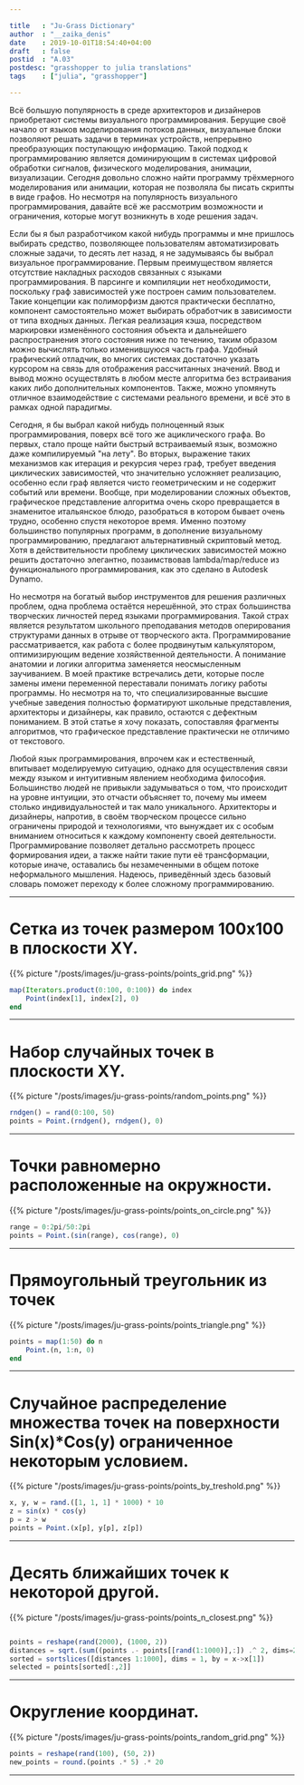 ```yaml
---

title   : "Ju-Grass Dictionary"
author  : "__zaika_denis"
date    : 2019-10-01T18:54:40+04:00
draft   : false
postid  : "A.03"
postdesc: "grasshopper to julia translations"
tags    : ["julia", "grasshopper"]

---
```


Всё большую популярность в среде архитекторов и дизайнеров приобретают системы визуального программирования.
Берущие своё начало от языков моделирования потоков данных, визуальные блоки позволяют решать задачи в терминах
устройств, непрерывно преобразующих поступающую информацию. Такой подход к программированию является доминирующим в
системах цифровой обработки сигналов, физического моделирования, анимации, визуализации. Сегодня довольно сложно
найти программу трёхмерного моделирования или анимации, которая не позволяла бы писать скрипты в виде графов.
Но несмотря на популярность визуального программирования, давайте всё же рассмотрим возможности и ограничения,
которые могут возникнуть в ходе решения задач.

Если бы я был разработчиком какой нибудь программы и мне пришлось выбирать средство, позволяющее пользователям
автоматизировать сложные задачи, то десять лет назад, я не задумываясь бы выбрал визуальное программирование.
Первым преимуществом является отсутствие накладных расходов связанных с языками программирования. В парсинге и
компиляции нет необходимости, поскольку граф зависимостей уже построен самим пользователем. Такие концепции как
полиморфизм даются практически бесплатно, компонент самостоятельно может выбирать обработчик в зависимости от типа
входных данных. Легкая реализация кэша, посредством маркировки изменённого состояния объекта и дальнейшего
распространения этого состояния ниже по течению, таким образом можно вычислять только изменившуюся часть графа.
Удобный графический отладчик, во многих системах достаточно указать курсором на связь для отображения рассчитанных
значений. Ввод и вывод можно осуществлять в любом месте алгоритма без встраивания каких либо дополнительных
компонентов. Также, можно упомянуть отличное взаимодействие с системами реального времени, и всё это в рамках одной
парадигмы.

Сегодня, я бы выбрал какой нибудь полноценный язык программирования, поверх всё того же ациклического графа. Во
первых, стало проще найти быстрый встраиваемый язык, возможно даже компилируемый "на лету". Во вторых, выражение
таких механизмов как итерация и рекурсия через граф, требует введения циклических зависимостей, что значительно
усложняет реализацию, особенно если граф является чисто геометрическим и не содержит событий или времени. Вообще,
при моделировании сложных объектов, графическое представление алгоритма очень скоро превращается в знаменитое
итальянское блюдо, разобраться в котором бывает очень трудно, особенно спустя некоторое время. Именно поэтому
большинство популярных программ, в дополнение визуальному программированию, предлагают альтернативный скриптовый
метод. Хотя в действительности проблему циклических зависимостей можно решить достаточно элегантно, позаимствовав
lambda/map/reduce из функционального программирования, как это сделано в Autodesk Dynamo.

Но несмотря на богатый выбор инструментов для решения различных проблем, одна проблема остаётся нерешённой, это
страх большинства творческих личностей перед языками программирования. Такой страх является результатом школьного
преподавания методов оперирования структурами данных в отрыве от творческого акта. Программирование рассматривается,
как работа с более продвинутым калькулятором, оптимизирующим ведение хозяйственной деятельности. А понимание
анатомии и логики алгоритма заменяется неосмысленным заучиванием. В моей практике встречались дети, которые
после замены имени переменной переставали понимать логику работы программы. Но несмотря на то, что
специализированные высшие учебные заведения полностью форматируют школьные представления, архитекторы и
дизайнеры, как правило, остаются с дефектным пониманием. В этой статье я хочу показать, сопоставляя
фрагменты алгоритмов, что графическое представление практически не отличимо от текстового.

Любой язык программирования, впрочем как и естественный, впитывает моделируемую ситуацию, однако для осуществления
связи между языком и интуитивным явлением необходима философия. Большинство людей не привыкли задумываться о том,
что происходит на уровне интуиции, это отчасти объясняет то, почему мы имеем столько индивидуальностей и так мало
уникального. Архитекторы и дизайнеры, напротив, в своём творческом процессе сильно ограничены
природой и технологиями, что вынуждает их с особым вниманием относиться к каждому компоненту своей деятельности.
Программирование позволяет детально рассмотреть процесс формирования идеи, а также найти такие пути её
трансформации, которые иначе, оставались бы незамеченными в общем потоке неформального мышления. Надеюсь,
приведённый здесь базовый словарь поможет переходу к более сложному программированию.

---

# Сетка из точек размером 100x100 в плоскости XY.
{{% picture "/posts/images/ju-grass-points/points_grid.png" %}}

```julia
map(Iterators.product(0:100, 0:100)) do index
    Point(index[1], index[2], 0)
end
```
---
# Набор случайных точек в плоскости XY.
{{% picture "/posts/images/ju-grass-points/random_points.png" %}}

```julia
rndgen() = rand(0:100, 50)
points = Point.(rndgen(), rndgen(), 0)
```
---
# Точки равномерно расположенные на окружности.
{{% picture "/posts/images/ju-grass-points/points_on_circle.png" %}}

```julia
range = 0:2pi/50:2pi
points = Point.(sin(range), cos(range), 0)

```
---
# Прямоугольный треугольник из точек
{{% picture "/posts/images/ju-grass-points/points_triangle.png" %}}

```julia
points = map(1:50) do n
    Point.(n, 1:n, 0)
end
```
---
# Случайное распределение множества точек на поверхности Sin(x)*Cos(y) ограниченное некоторым условием.
{{% picture "/posts/images/ju-grass-points/points_by_treshold.png" %}}

```julia
x, y, w = rand.([1, 1, 1] * 1000) * 10
z = sin(x) * cos(y)
p = z > w
points = Point.(x[p], y[p], z[p])
```
---
# Десять ближайших точек к некоторой другой.
{{% picture "/posts/images/ju-grass-points/points_n_closest.png" %}}

```julia

points = reshape(rand(2000), (1000, 2))
distances = sqrt.(sum((points .- points[[rand(1:1000)],:]) .^ 2, dims=2))
sorted = sortslices([distances 1:1000], dims = 1, by = x->x[1])
selected = points[sorted[:,2]]
```
---
# Округление координат.
{{% picture "/posts/images/ju-grass-points/points_random_grid.png" %}}

```julia
points = reshape(rand(100), (50, 2))
new_points = round.(points .* 5) .* 20
```
---